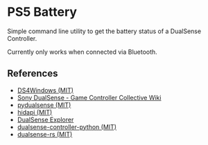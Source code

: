 # PS5 Battery

Simple command line utility to get the battery status of a DualSense Controller.

Currently only works when connected via Bluetooth.

## References

- [DS4Windows (MIT)](https://github.com/ds4windowsapp/DS4Windows/blob/jay/DS4Windows/DS4Library/InputDevices/DualSenseDevice.cs)
- [Sony DualSense - Game Controller Collective Wiki](https://controllers.fandom.com/wiki/Sony_DualSense)
- [pydualsense (MIT)](https://github.com/flok/pydualsense)
- [hidapi (MIT)](https://crates.io/crates/hidapi)
- [DualSense Explorer](https://github.com/nondebug/dualsense/tree/main)
- [dualsense-controller-python (MIT)](https://github.com/yesbotics/dualsense-controller-python)
- [dualsense-rs (MIT)](https://github.com/radu781/dualsense-rs)
